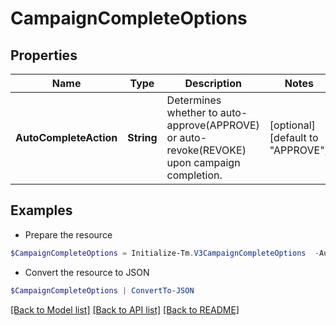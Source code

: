 # CampaignCompleteOptions
## Properties

Name | Type | Description | Notes
------------ | ------------- | ------------- | -------------
**AutoCompleteAction** | **String** | Determines whether to auto-approve(APPROVE) or auto-revoke(REVOKE) upon campaign completion. | [optional] [default to "APPROVE"]

## Examples

- Prepare the resource
```powershell
$CampaignCompleteOptions = Initialize-Tm.V3CampaignCompleteOptions  -AutoCompleteAction REVOKE
```

- Convert the resource to JSON
```powershell
$CampaignCompleteOptions | ConvertTo-JSON
```

[[Back to Model list]](../README.md#documentation-for-models) [[Back to API list]](../README.md#documentation-for-api-endpoints) [[Back to README]](../README.md)

